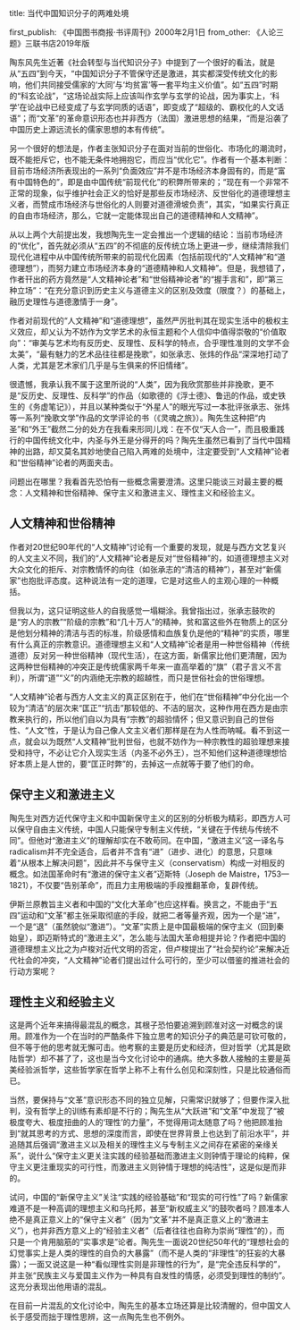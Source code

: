 title: 当代中国知识分子的两难处境

first_publish: 《中国图书商报·书评周刊》2000年2月1日
from_other: 《人论三题》三联书店2019年版

陶东风先生近著《社会转型与当代知识分子》中提到了一个很好的看法，就是从“五四”到今天，“中国知识分子不管保守还是激进，其实都深受传统文化的影响，他们共同接受儒家的‘大同’与‘均贫富’等一套平均主义价值”。如“五四”时期的“科玄论战”，“这场论战实际上应该叫作玄学与玄学的论战，因为事实上，‘科学’在论战中已经变成了与玄学同质的话语”，即变成了“超级的、霸权化的人文话语”；而“文革”的革命意识形态也并非西方（法国）激进思想的结果，“而是沿袭了中国历史上源远流长的儒家思想的本有传统”。

另一个很好的想法是，作者主张知识分子在面对当前的世俗化、市场化的潮流时，既不能拒斥它，也不能无条件地拥抱它，而应当“优化它”。作者有一个基本判断：目前市场经济所表现出的一系列“负面效应”并不是市场经济本身固有的，而是“富有中国特色的”，即是由中国传统“前现代化”的积弊所带来的；“现在有一个非常不正常的现象，似乎维护社会正义的恰好是那些反市场经济、反世俗化的道德理想主义者，而赞成市场经济与世俗化的人则要对道德滑坡负责”，其实，“如果实行真正的自由市场经济，那么，它就一定能体现出自己的道德精神和人文精神”。

从以上两个大前提出发，我想陶先生一定会推出一个逻辑的结论：当前市场经济的“优化”，首先就必须从“五四”的不彻底的反传统立场上更进一步，继续清除我们现代化进程中从中国传统所带来的前现代化因素（包括前现代的“人文精神”和“道德理想”），而努力建立市场经济本身的“道德精神和人文精神”。但是，我想错了，作者幵出的药方竟然是“人文精神论者”和“世俗精神论者”的“握手言和”，即“第三种立场”：“在充分意识到历史主义与道德主义的区别及效度（限度？）的基础上，融历史理性与道德激情于一身”。

作者对前现代的“人文精神”和“道德理想”，虽然严厉批判其在现实生活中的极权主义效应，却乂认为不妨作为文学艺术的永恒主题和个人信仰中值得崇敬的“价值取向”：“审美与艺术均有反历史、反理性、反科学的特点，合乎理性准则的文学不会太美”，“最有魅力的艺术品往往都是挽歌”，如张承志、张炜的作品“深深地打动了人类，尤其是艺术家们几乎是与生俱来的怀旧情绪”。

很遗憾，我承认我不属于这里所说的“人类”，因为我欣赏那些并非挽歌，更不是“反历史、反理性、反科学”的作品（如歌德的《浮士德》、鲁迅的作品，或史铁生的《务虚笔记》），并且以某种类似于“外星人”的眼光写过一本批评张承志、张炜等一系列“挽歌文学”作品的文学评论的书（《灵魂之旅》）。陶先生这种把“内圣”和“外王”截然二分的处方在我看来形同儿戏：在不仅“天人合一”，而且极重践行的中国传统文化中，内圣与外王是分得开的吗？陶先生虽然已看到了当代中国精神的出路，却又莫名其妙地使自己陷入两难的处境中，注定要受到“人文精神”论者和“世俗精神”论者的两面夹击。

问题出在哪里？我看首先恐怕有一些概念需要澄清。这里只能谈三对最主要的概念：人文精神和世俗精神、保守主义和激进主义、理性主义和经验主义。
## 人文精神和世俗精神
作者对20世纪90年代的“人文精神”讨论有一个重要的发现，就是与西方文艺复兴的人文主义不同，我们的“人文精神”论者是反对“世俗精神”的，如道德理想主义对大众文化的拒斥、对宗教情怀的向往（如张承志的“清洁的精神”），甚至对“新儒家”也抱批评态度。这种说法有一定的道理，它是对这些人的主观心理的一种概括。

但我以为，这只证明这些人的自我感觉一塌糊涂。我曾指出过，张承志鼓吹的是“穷人的宗教”“阶级的宗教”和“几十万人”的精神，贫和富这些外在物质上的区分是他划分精神的清洁与否的标准，阶级感情和血族复仇是他的“精神”的实质，哪里有什么真正的宗教意识。道德理想主义和“人文精神”论者是用一种世俗精神（传统道德）反对另一种世俗精神（现代生活），在这方面，新儒家比他们更清醒，因为这两种世俗精神的冲突正是传统儒家两千年来一直高举着的“旗”（君子言义不言利），所谓“道”“义”的内涵绝无宗教的超越性，而只是世俗社会的世俗理想。

“人文精神”论者与西方人文主义的真正区别在于，他们在“世俗精神”中分化出一个较为“清洁”的层次来“匡正”“抗击”那较低的、不洁的层次，这种作用在西方是由宗教来执行的，所以他们自以为具有“宗教”的超验情怀；但又意识到自己的世俗性、“人文”性，于是认为自己像人文主义者们那样是在为人性而呐喊。看不到这一点，就会以为既然“人文精神”批判世俗，也就不妨作为一种宗教性的超验理想来接受和持守，不必让它介入现实生活（内圣不必外王），岂不知他们这种道德理想恰好本质上是人世的，要“匡正时弊”的，去掉这一点就等于要了他们的命。
## 保守主义和激进主义
陶先生对西方近代保守主义和中国新保守主义的区别的分析极为精彩，即西方人可以保守自由主义传统，中国人只能保守专制主义传统，“关键在于传统与传统不同”。但他对“激进主义”的理解却实在不敢苟同。在中国，“激进主义”这一译名与radicalism并不完全适合，后者并不含有“进”（进步、进化）的意思，只意味着“从根本上解决问题”，因此并不与保守主义（conservatism）构成一对相反的概念。如法国革命时有“激进的保守主义者”迈斯特（Joseph de Maistre，1753—1821），不仅要“告别革命”，而且力主用极端的手段推翻革命，复辟传统。

伊斯兰原教旨主义者和中国的“文化大革命”也应这样看。换言之，不能由于“五四”运动和“文革”都主张采取彻底的手段，就把二者等量齐观，因为一个是“进”，一个是“退”（虽然貌似“激进”）。“文革”实质上是中国最极端的保守主义（回到秦始皇），即迈斯特式的“激进主义”，怎么能与法国大革命相提并论？作者把中国的道德理想主义比之为卢梭对近代文明的否定，但卢梭提出了“社会契约论”来解决近代社会的冲突，“人文精神”论者们提出过什么可行的，至少可以借鉴的推进社会的行动方案呢？
## 理性主义和经验主义
这是两个近年来搞得最混乱的概念，其根子恐怕要追溯到顾准对这一对概念的误用。顾准作为一个在当时的严酷条件下独立思考的知识分子的典范是可钦可敬的，但不等于他的思考就无懈可击。他考察的主要是历史和经济，但对哲学（尤其是欧陆哲学）却不甚了了，这也是当今文化讨论中的通病。绝大多数人接触的主要是英美经验派哲学，这些哲学家在哲学上称不上有什么创见和深刻性，只是比较通俗而已。

当然，要保持与“文革”意识形态不同的独立见解，只需常识就够了；但要作深入批判，没有哲学上的训练有素却是不行的；陶先生从“大跃进”和“文革”中发现了“被极度夸大、极度扭曲的人的‘理性’的力量”，不觉得用词太随意了吗？他把顾准抬到“就其思考的方式、思想的深度而言，即使在世界背景上也达到了前沿水平”，并追随其后强调“激进主义以及相关的理性主义与专制主义之间存在紧密的亲缘关系”，说什么“保守主义更关注实践的经验基础而激进主义则钟情于理论的纯粹，保守主义更注重现实的可行性，而激进主义则钟情于理想的纯洁性”，这是似是而非的。

试问，中国的“新保守主义”关注“实践的经验基础”和“现实的可行性”了吗？新儒家难道不是一种高调的理想主义和乌托邦，甚至“新权威主义”的鼓吹者吗？顾准本人绝不是真正意义上的“保守主义者”（因为“文革”并不是真正意义上的“激进主义”），也并非西方意义上的“经验主义者”（后者往往也自称为崇尚“理性”的），而只是一个肯用脑筋的“实事求是”论者。陶先生一面说20世纪50年代的“理想社会的幻觉事实上是人类的理性的自负的大暴露”（而不是人类的“非理性”的狂妄的大暴露）；一面又说这是一种“看似理性实则是非理性的行为”，是“完全违反科学的”，并主张“民族主义与爱国主义作为一种具有自发性的情感，必须受到理性的制约”。这充分表现出他用语的混乱。

在目前一片混乱的文化讨论中，陶先生的基本立场还算是比较清醒的，但中国文人长于感受而拙于理性思辨，这一点陶先生也不例外。
